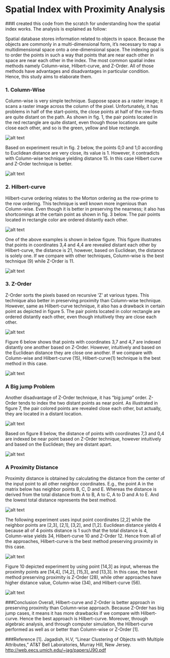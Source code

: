 # Spatial Index with Proximity Analysis

###I created this code from the scratch for understanding how the spatial index works. The analysis is explained as follow:

Spatial database stores information related to objects in space. Because the objects are commonly in a multi-dimensional form, it’s necessary to map a multidimensional space onto a one-dimensional space. The indexing goal is to order the points in such a way that points that are near each other in space are near each other in the index. The most common spatial index methods namely Column-wise, Hilbert-curve, and Z-Order. All of those methods have advantages and disadvantages in particular condition. Hence, this study aims to elaborate them.
### 1. Column-Wise
Column-wise is very simple technique. Suppose space as a raster image; it scans a raster image across the column of the pixel. Unfortunately, it has problems in half of the start-points, the close points at half of the row-firsts are quite distant on the path. As shown in fig. 1, the pair points located in the red rectangle are quite distant, even though those locations are quite close each other, and so is the green, yellow and blue rectangle.

![alt text](figure1.png)

Based on experiment result in fig. 2 below, the points 0,0 and 1,0 according to Euclidean distance are very close, its value is 1. However, it contradicts with Column-wise technique yielding distance 15. In this case Hilbert curve and Z-Order technique is better.

![alt text](figure2.png)

### 2. Hilbert-curve
Hilbert-curve ordering relates to the Morton ordering as the row-prime to the row ordering. This technique is well known more ingenious than Column-wise. Even though it is better in preserving the nearness; it also has shortcomings at the certain point as shown in fig. 3 below. The pair points located in rectangle color are ordered distantly each other. 

![alt text](figure3.png)

One of the above examples is shown in below figure. This figure illustrates that points in coordinates 3,4 and 4,4 are revealed distant each other by Hilbert-curve, the distance is 21, however, based on Euclidean, the distance is solely one. If we compare with other techniques, Column-wise is the best technique (9) while Z-Order is 11. 

![alt text](figure4.png)

### 3. Z-Order
Z-Order sorts the pixels based on recursive ‘Z’ at various types. This technique also better in preserving proximity than Column-wise technique. However, same as Hilbert-curve technique, it also has a drawback in certain point as depicted in figure 5. The pair points located in color rectangle are ordered distantly each other, even though intuitively they are close each other.

![alt text](figure5.png)

Figure 6 below shows that points with coordinates 3,7 and 4,7 are indexed distantly one another based on Z-Order. However, intuitively and based on the Euclidean distance they are close one another. If we compare with Column-wise and Hilbert-curve (15), Hilbert-curve(1) technique is the best method in this case.

![alt text](figure6.png)

### A Big jump Problem
Another disadvantage of Z-Order technique, it has “big jump” order. Z-Order tends to index the two distant points as near point. As illustrated in figure 7, the pair colored points are revealed close each other, but actually, they are located in a distant location.

![alt text](figure7.png)

Based on figure 8 below, the distance of points with coordinates 7,3 and 0,4 are indexed be near point based on Z-Order technique, however intuitively and based on the Euclidean; they are distant apart.

![alt text](figure8.png)

### A Proximity Distance
Proximity distance is obtained by calculating the distance from the center of the input point to all other neighbor coordinates. E.g., the point A in the matrix below has neighbor points B, C, D and E. Whereas the distance is derived from the total distance from A to B, A to C, A to D and A to E. And the lowest total distance represents the best method. 

![alt text](figure11.png)

The following experiment uses input point coordinates [2,2] while the neighbor points are [2,3], [2,1], [3,2], and [1,2]. Euclidean distance yields 4 because all of 4 points distance is 1 such that the total distance is 4, Column-wise yields 34, Hilbert-curve 10 and Z-Order 12. Hence from all of the approaches, Hilbert-curve is the best method preserving proximity in this case.

![alt text](figure9.png)

Figure 10 depicted experiment by using point [14,3] as input, whereas the proximity points are [14,4], [14,2], [15,3], and [13,3]. In this case, the best method preserving proximity is Z-Order (28), while other approaches have higher distance value, Column-wise (34), and Hilbert-curve (56).

![alt text](figure10.png)

###Conclusion
Overall, Hilbert-curve and Z-Order is better approach in preserving proximity than Column-wise approach. Because Z-Order has big jump cases, it means it has more drawbacks if we compare with Hilbert-curve. Hence the best approach is Hilbert-curve. Moreover, through algebraic analysis, and through computer simulation, the Hilbert-curve performed as well as or better than Column-wise or Z-Order [1].


###Reference
[1]. Jagadish, H.V, “Linear Clustering of Objects with Multiple Attributes,” AT&T Bell Laboratories,
Murray Hill, New Jersey. http://web.eecs.umich.edu/~jag/papers/J90.pdf


